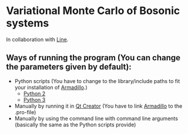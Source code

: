 # Variational Monte Carlo of Bosonic systems

In collaboration with [Line](https://github.com/linegpe).

## Ways of running the program (You can change the parameters given by default):
- Python scripts (You have to change to the library/include paths to fit your installation of [Armadillo](http://arma.sourceforge.net).)
  - [Python 2](scripts/run.py)
  - [Python 3](scripts/py3-run.py)
- Manually by running it in [Qt Creator](https://www.qt.io) (You have to link [Armadillo](http://arma.sourceforge.net) to the .pro-file)
- Manually by using the command line with command line arguments (basically the same as the Python scripts provide)
